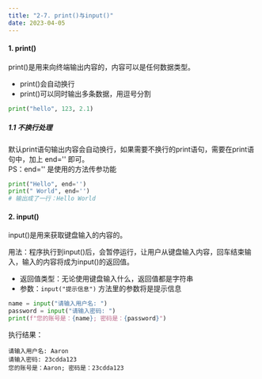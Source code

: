 ```yaml
---
title: "2-7. print()与input()"
date: 2023-04-05
---
```


#### 1. print()
print()是用来向终端输出内容的，内容可以是任何数据类型。  
- print()会自动换行
- print()可以同时输出多条数据，用逗号分割

```python
print("hello", 123, 2.1)
```
##### 1.1 不换行处理
默认print语句输出内容会自动换行，如果需要不换行的print语句，需要在print语句中，加上 end='' 即可。  
PS：end='' 是使用的方法传参功能
``` python
print("Hello", end='')
print(" World", end='')
# 输出成了一行：Hello World
```


#### 2. input()
input()是用来获取键盘输入的内容的。  

用法：程序执行到input()后，会暂停运行，让用户从键盘输入内容，回车结束输入，输入的内容将成为input()的返回值。

- 返回值类型：无论使用键盘输入什么，返回值都是字符串
- 参数：`input("提示信息")` 方法里的参数将是提示信息

```python
name = input("请输入用户名: ")
password = input("请输入密码: ")
print(f"您的账号是：{name}; 密码是：{password}")
```
执行结果：
```
请输入用户名: Aaron
请输入密码: 23cdda123
您的账号是：Aaron; 密码是：23cdda123
```

